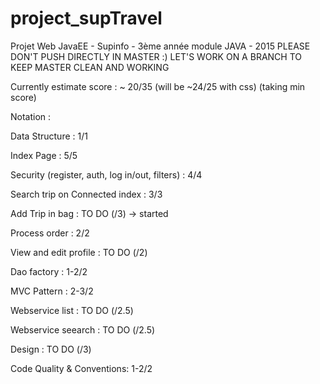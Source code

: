 # project_supTravel
Projet Web JavaEE - Supinfo - 3ème année module JAVA - 2015
PLEASE DON'T PUSH DIRECTLY IN MASTER :) LET'S WORK ON A BRANCH TO KEEP MASTER CLEAN AND WORKING

Currently estimate score : ~ 20/35 (will be ~24/25 with css) (taking min score)

Notation : 

Data Structure : 1/1

Index Page : 5/5

Security (register, auth, log in/out, filters) : 4/4

Search trip on Connected index : 3/3

Add Trip in bag : TO DO (/3) -> started

Process order : 2/2

View and edit profile : TO DO (/2)

Dao factory : 1-2/2

MVC Pattern : 2-3/2

Webservice list : TO DO (/2.5)

Webservice seearch : TO DO (/2.5)

Design : TO DO (/3)

Code Quality & Conventions: 1-2/2

